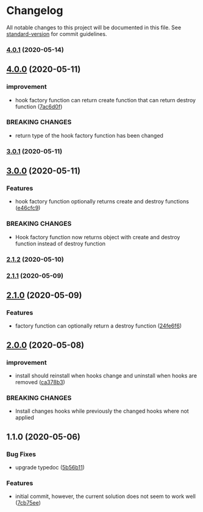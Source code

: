 # Changelog

All notable changes to this project will be documented in this file. See [standard-version](https://github.com/conventional-changelog/standard-version) for commit guidelines.

### [4.0.1](https://github.com/member-hooks/loki-hooks/compare/v4.0.0...v4.0.1) (2020-05-14)



## [4.0.0](https://github.com/member-hooks/loki-hooks/compare/v3.0.1...v4.0.0) (2020-05-11)


### improvement

* hook factory function can return create function that can return destroy function ([7ac6d0f](https://github.com/member-hooks/loki-hooks/commit/7ac6d0f))


### BREAKING CHANGES

* return type of the hook factory function has been changed



### [3.0.1](https://github.com/member-hooks/loki-hooks/compare/v3.0.0...v3.0.1) (2020-05-11)



## [3.0.0](https://github.com/member-hooks/loki-hooks/compare/v2.1.2...v3.0.0) (2020-05-11)


### Features

* hook factory function optionally returns create and destroy functions ([e46cfc9](https://github.com/member-hooks/loki-hooks/commit/e46cfc9))


### BREAKING CHANGES

* Hook factory function now returns object with create and destroy function instead
of destroy function



### [2.1.2](https://github.com/member-hooks/loki-hooks/compare/v2.1.1...v2.1.2) (2020-05-10)



### [2.1.1](https://github.com/member-hooks/loki-hooks/compare/v2.1.0...v2.1.1) (2020-05-09)



## [2.1.0](https://github.com/member-hooks/loki-hooks/compare/v2.0.0...v2.1.0) (2020-05-09)


### Features

* factory function can optionally return a destroy function ([24fe6f6](https://github.com/member-hooks/loki-hooks/commit/24fe6f6))



## [2.0.0](https://github.com/member-hooks/loki-hooks/compare/v1.1.0...v2.0.0) (2020-05-08)


### improvement

* install should reinstall when hooks change and uninstall when hooks are removed ([ca378b3](https://github.com/member-hooks/loki-hooks/commit/ca378b3))


### BREAKING CHANGES

* Install changes hooks while previously the changed hooks where not applied



## 1.1.0 (2020-05-06)


### Bug Fixes

* upgrade typedoc ([5b56b11](https://github.com/member-hooks/loki-hooks/commit/5b56b11))


### Features

* initial commit, however, the current solution does not seem to work well ([7cb75ee](https://github.com/member-hooks/loki-hooks/commit/7cb75ee))
